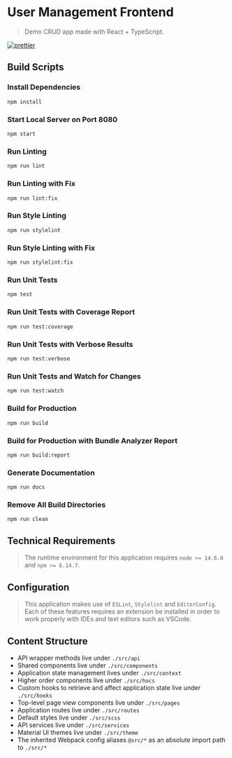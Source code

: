 # User Management Frontend
> Demo CRUD app made with React + TypeScript.

[![prettier](https://img.shields.io/badge/code_style-prettier-ff69b4.svg)](https://prettier.io/)

## Build Scripts

### Install Dependencies
```
npm install
```

### Start Local Server on Port 8080
```
npm start
```

### Run Linting
```
npm run lint
```

### Run Linting with Fix
```
npm run lint:fix
```

### Run Style Linting
```
npm run stylelint
```

### Run Style Linting with Fix
```
npm run stylelint:fix
```

### Run Unit Tests
```
npm test
```

### Run Unit Tests with Coverage Report
```
npm run test:coverage
```

### Run Unit Tests with Verbose Results
```
npm run test:verbose
```

### Run Unit Tests and Watch for Changes
```
npm run test:watch
```

### Build for Production
```
npm run build
```

### Build for Production with Bundle Analyzer Report
```
npm run build:report
```

### Generate Documentation
```
npm run docs
```

### Remove All Build Directories
```
npm run clean
```

## Technical Requirements
> The runtime environment for this application requires `node >= 14.6.0` and `npm >= 6.14.7`.

## Configuration
> This application makes use of `ESLint`, `Stylelint` and `EditorConfig`. Each of these features requires
> an extension be installed in order to work properly with IDEs and text editors such as VSCode.

## Content Structure
- API wrapper methods live under `./src/api`
- Shared components live under `./src/components`
- Application state management lives under `./src/context`
- Higher order components live under `./src/hocs`
- Custom hooks to retrieve and affect application state live under `./src/hooks`
- Top-level page view components live under `./src/pages`
- Application routes live under `./src/routes`
- Default styles live under `./src/scss`
- API services live under `./src/services`
- Material UI themes live under `./src/theme`
- The inherited Webpack config aliases `@src/*` as an absolute import path to `./src/*`
